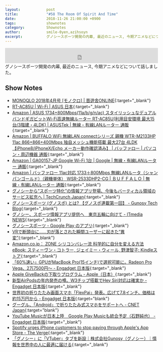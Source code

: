 ```yaml
---
layout:            post
title:             "#58 The Room Of Spirit And Time"
date:              2018-11-26 21:00:00 +0900
tags:              shownotes
category:          Shownotes
author:            smile-0yen,azihsoyn
excerpt:           グノシースポーツ開発の内幕, 最近のニュース, 今期アニメなどについて話しました。
---
```

<iframe width="100%" height="50" scrolling="no" frameborder="no" src="https://w.soundcloud.com/player/?url=https%3A//api.soundcloud.com/tracks/535672542&amp;auto_play=false&amp;hide_related=false&amp;show_user=true&amp;show_reposts=false&amp;visual=false&amp;show_artwork=false&amp;default_height=75"></iframe>
グノシースポーツ開発の内幕, 最近のニュース, 今期アニメなどについて話しました。

## Show Notes
- [MONOQLO 2018年4月号 \[モノクロ\] \| 晋遊舎ONLINE](http://www.shinyusha.co.jp/media/mq1804/){:target="_blank"}
- [RT\-AC85U \| Wi\-Fi \| ASUS 日本](https://www.asus.com/jp/Networking/RT-AC85U/){:target="_blank"}
- [Amazon \| ASUS 1734\+800Mbps\(11a/b/g/n/ac\) スタイリッシュなデュアルバンドギガビットWi\-Fi高速無線ルーター RT\-AC85U\(利用目安環境 最大15台/3階建・4LDK\) \| ASUSTek \| 無線・有線LANルーター 通販](https://www.amazon.co.jp/800Mbps-%E3%82%B9%E3%82%BF%E3%82%A4%E3%83%AA%E3%83%83%E3%82%B7%E3%83%A5%E3%81%AA%E3%83%87%E3%83%A5%E3%82%A2%E3%83%AB%E3%83%90%E3%83%B3%E3%83%89%E3%82%AE%E3%82%AC%E3%83%93%E3%83%83%E3%83%88Wi-Fi%E9%AB%98%E9%80%9F%E7%84%A1%E7%B7%9A%E3%83%AB%E3%83%BC%E3%82%BF%E3%83%BC-RT-AC85U-%E5%88%A9%E7%94%A8%E7%9B%AE%E5%AE%89%E7%92%B0%E5%A2%83-3%E9%9A%8E%E5%BB%BA%E3%83%BB4LDK/dp/B01LX0WM1U/ref=sr_1_1?ie=UTF8&qid=1543148415&sr=8-1&keywords=RT-AC85U){:target="_blank"}
- [Amazon \| BUFFALO WiFi 無線LAN connectシリーズ 親機 WTR\-M2133HP 11ac 866\+866\+400Mbps 独自メッシュ機能搭載 最大27台 4LDK 【iPhone8/iPhoneX/Echo メーカー動作確認済み】 \| バッファロー \| パソコン・周辺機器 通販](https://www.amazon.co.jp/connect%E3%82%B7%E3%83%AA%E3%83%BC%E3%82%BA-WTR-M2133HP-%E7%8B%AC%E8%87%AA%E3%83%A1%E3%83%83%E3%82%B7%E3%83%A5%E6%A9%9F%E8%83%BD%E6%90%AD%E8%BC%89-%E3%80%90iPhone8-%E3%83%A1%E3%83%BC%E3%82%AB%E3%83%BC%E5%8B%95%E4%BD%9C%E7%A2%BA%E8%AA%8D%E6%B8%88%E3%81%BF%E3%80%91/dp/B077X2SVMF/ref=pd_sbs_147_44?_encoding=UTF8&pd_rd_i=B077X2SVMF&pd_rd_r=7a5ebbf7-f0ac-11e8-827b-5bd42fc1c9b6&pd_rd_w=gW1Qs&pd_rd_wg=e2Umx&pf_rd_i=desktop-dp-sims&pf_rd_m=AN1VRQENFRJN5&pf_rd_p=cda7018a-662b-401f-9c16-bd4ec317039e&pf_rd_r=RC5WYZCS03M454CTFZHY&pf_rd_s=desktop-dp-sims&pf_rd_t=40701&psc=1&refRID=RC5WYZCS03M454CTFZHY){:target="_blank"}
- [Amazon \| GA00157\-JP Google Wi\-Fi 1台 \| Google \| 無線・有線LANルーター 通販](https://www.amazon.co.jp/Google-GA00157-JP-Wi-Fi-1%E5%8F%B0/dp/B07FDRY4VG/ref=sr_1_5?s=computers&ie=UTF8&qid=1543148612&sr=1-5&keywords=google+wifi){:target="_blank"}
- [Amazon \| バッファロー 11ac対応 1733＋800Mbps 無線LANルータ（シャンパンゴールド）（親機単体） WSR\-2533DHP2\-CG \| ＢＵＦＦＡＬＯ \| 無線・有線LANルーター 通販](https://www.amazon.co.jp/%E3%83%90%E3%83%83%E3%83%95%E3%82%A1%E3%83%AD%E3%83%BC-11ac%E5%AF%BE%E5%BF%9C-1733%EF%BC%8B800Mbps-%E7%84%A1%E7%B7%9ALAN%E3%83%AB%E3%83%BC%E3%82%BF%EF%BC%88%E3%82%B7%E3%83%A3%E3%83%B3%E3%83%91%E3%83%B3%E3%82%B4%E3%83%BC%E3%83%AB%E3%83%89%EF%BC%89%EF%BC%88%E8%A6%AA%E6%A9%9F%E5%8D%98%E4%BD%93%EF%BC%89-WSR-2533DHP2-CG/dp/B07G2WTGT6/ref=pd_sbs_147_6?_encoding=UTF8&pd_rd_i=B07G2WTGT6&pd_rd_r=477ca739-f0ad-11e8-9351-635a7a6b78d5&pd_rd_w=HW4nZ&pd_rd_wg=DTkSY&pf_rd_i=desktop-dp-sims&pf_rd_m=AN1VRQENFRJN5&pf_rd_p=cda7018a-662b-401f-9c16-bd4ec317039e&pf_rd_r=S0SQZM7X71TWQVJCEK71&pf_rd_s=desktop-dp-sims&pf_rd_t=40701&psc=1&refRID=S0SQZM7X71TWQVJCEK71){:target="_blank"}
- [グノシーから“スポーツ特化”の情報アプリ登場、今後もバーティカル領域のサービス拡充へ \| TechCrunch Japan](https://jp.techcrunch.com/2018/11/15/gunosy-sports/){:target="_blank"}
- [グノシースポーツ \(グノスポ\) とは? 【グノスポ連載第一回】 \- Gunosy Tech Blog](https://tech.gunosy.io/entry/gunosy-sports1){:target="_blank"}
- [グノシー、スポーツ情報アプリ提供へ　東京五輪に向けて \- ITmedia NEWS](http://www.itmedia.co.jp/news/articles/1811/15/news076.html){:target="_blank"}
- [グノシースポーツ \- Google Play のアプリ](https://play.google.com/store/apps/details?id=sport.gunosy){:target="_blank"}
- [VRで断頭台に……刃が落とされた瞬間ユーザーに起きた“異変”](https://www.moguravr.com/vr-guillotine/amp/){:target="_blank"}
- [Amazon\.co\.jp： ZONE シリコンバレー流 科学的に自分を変える方法 eBook: スティーヴン・コトラー, ジェイミー・ウィール, 野津智子: Kindleストア](https://www.amazon.co.jp/ZONE-%E3%82%B7%E3%83%AA%E3%82%B3%E3%83%B3%E3%83%90%E3%83%AC%E3%83%BC%E6%B5%81-%E7%A7%91%E5%AD%A6%E7%9A%84%E3%81%AB%E8%87%AA%E5%88%86%E3%82%92%E5%A4%89%E3%81%88%E3%82%8B%E6%96%B9%E6%B3%95-%E3%82%B9%E3%83%86%E3%82%A3%E3%83%BC%E3%83%B4%E3%83%B3-%E3%82%B3%E3%83%88%E3%83%A9%E3%83%BC-ebook/dp/B07GND6WZM/ref=tmm_kin_swatch_0?_encoding=UTF8&qid=1543151562&sr=8-3){:target="_blank"} 
- [「60%速い」GPUがMacBook Pro\(15インチ\)で選択可能に。Radeon Pro Vega、2万7500円～ \- Engadget 日本版](https://japanese.engadget.com/2018/11/15/60-gpu-macbook-pro-15-radeon-pro-vega-2-7500/){:target="_blank"}
- [Apple GiveBackの下取りプログラム \- Apple（日本）](https://www.apple.com/jp/trade-in/){:target="_blank"}
- [新型AirPodsの年内発売の噂。W3チップ搭載でHey Siri対応は確実か \- Engadget 日本版](https://japanese.engadget.com/2018/11/13/airpods-w3-hey-siri/){:target="_blank"}
- [世界初の折りたたみ画面スマホ「FlexPai」発表。広げて7\.8インチ、価格は約15万円から \- Engadget 日本版](https://japanese.engadget.com/2018/11/01/flexpai-7-8-15/){:target="blank"}
- [グーグル、「Android」で折りたたみ式スマホをサポートへ \- CNET Japan](https://japan.cnet.com/article/35128296/){:target="blank"}
- [YouTube Musicが日本上陸　Google Play Musicも統合予定（石野純也） \- Engadget 日本版](https://japanese.engadget.com/2018/11/14/youtube-music-google-play-music/){:target="_blank"}
- [Spotify urges iPhone customers to stop paying through Apple's App Store \- The Verge](https://www.theverge.com/2015/7/8/8913105/spotify-apple-app-store-email){:target="_blank"}
- [「グノシー」に「VTuber」タブを新設｜株式会社Gunosy（グノシー）｜情報を世界中の人に最適に届ける](https://gunosy.co.jp/news/133){:target="_blank"}
